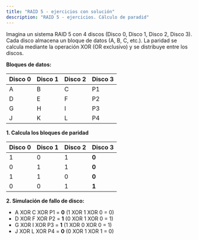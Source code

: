 ```yaml
---
title: "RAID 5 - ejercicios con solución"
description: "RAID 5 - ejercicios. Cálculo de paradid"
---
```


Imagina un sistema RAID 5 con 4 discos (Disco 0, Disco 1, Disco 2, Disco 3). Cada disco almacena un bloque de datos (A, B, C, etc.). La paridad se calcula mediante la operación XOR (OR exclusivo) y se distribuye entre los discos.


**Bloques de datos:**

| Disco 0 | Disco 1 | Disco 2 | Disco 3 |
|---|---|---|---|
| A | B | C | P1 |
| D | E | F | P2 |
| G | H | I | P3 |
| J | K | L | P4 |


**1. Calcula los bloques de paridad**

| Disco 0 | Disco 1 | Disco 2 | Disco 3 |
|---|---|---|---|
| 1 | 0 | 1 | **0** |  (1 XOR 0 XOR 1 = 0)
| 0 | 1 | 1 | **0** |  (0 XOR 1 XOR 1 = 0)
| 1 | 1 | 0 | **0** |  (1 XOR 1 XOR 0 = 0)
| 0 | 0 | 1 | **1** |  (0 XOR 0 XOR 1 = 1)


**2. Simulación de fallo de disco:**

* A XOR C XOR P1 = **0** (1 XOR 1 XOR 0 = 0)
* D XOR F XOR P2 = **1** (0 XOR 1 XOR 0 = 1)
* G XOR I XOR P3 = **1** (1 XOR 0 XOR 0 = 1)
* J XOR L XOR P4 = **0** (0 XOR 1 XOR 1 = 0)
